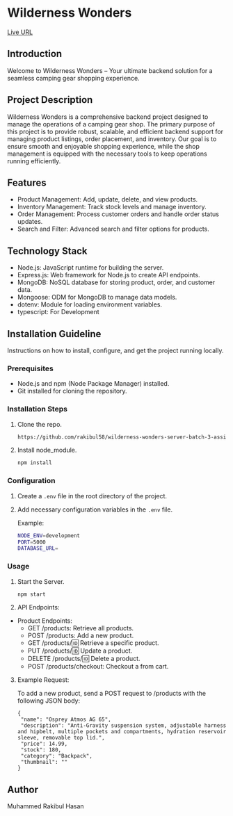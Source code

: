 # Wilderness Wonders

[Live URL](https://wilderness-wonders-server.vercel.app/)

## Introduction

Welcome to Wilderness Wonders – Your ultimate backend solution for a seamless camping gear shopping experience.

## Project Description

Wilderness Wonders is a comprehensive backend project designed to manage the operations of a camping gear shop. The primary purpose of this project is to provide robust, scalable, and efficient backend support for managing product listings, order placement, and inventory. Our goal is to ensure smooth and enjoyable shopping experience, while the shop management is equipped with the necessary tools to keep operations running efficiently.

## Features

- Product Management: Add, update, delete, and view products.
- Inventory Management: Track stock levels and manage inventory.
- Order Management: Process customer orders and handle order status updates.
- Search and Filter: Advanced search and filter options for products.

## Technology Stack

- Node.js: JavaScript runtime for building the server.
- Express.js: Web framework for Node.js to create API endpoints.
- MongoDB: NoSQL database for storing product, order, and customer data.
- Mongoose: ODM for MongoDB to manage data models.
- dotenv: Module for loading environment variables.
- typescript: For Development

## Installation Guideline

Instructions on how to install, configure, and get the project running locally.

### Prerequisites

- Node.js and npm (Node Package Manager) installed.
- Git installed for cloning the repository.

### Installation Steps

1. Clone the repo.

   ```bash
   https://github.com/rakibul58/wilderness-wonders-server-batch-3-assignment-04.git
   ```

2. Install node_module.

   ```bash
   npm install
   ```

### Configuration

1. Create a `.env` file in the root directory of the project.

2. Add necessary configuration variables in the `.env` file.

   Example:
   ```bash
   NODE_ENV=development
   PORT=5000
   DATABASE_URL=
   ```

### Usage
1. Start the Server.

   ```bash
   npm start
   ```

2. API Endpoints:

- Product Endpoints:
  - GET /products: Retrieve all products.
  - POST /products: Add a new product.
  - GET /products/:id: Retrieve a specific product.
  - PUT /products/:id: Update a product.
  - DELETE /products/:id: Delete a product.
  - POST /products/checkout: Checkout a from cart.

3. Example Request:

   To add a new product, send a POST request to /products with the following JSON body:
   ```
   {
    "name": "Osprey Atmos AG 65",
    "description": "Anti-Gravity suspension system, adjustable harness and hipbelt, multiple pockets and compartments, hydration reservoir sleeve, removable top lid.",
    "price": 14.99,
    "stock": 180,
    "category": "Backpack",
    "thumbnail": ""
   }
   ```

## Author

Muhammed Rakibul Hasan
